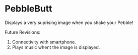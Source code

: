 PebbleButt
==========

Displays a very suprising image when you shake your Pebble!

Future Revisions:
1. Connectivity with smartphone.
2. Plays music whent the image is displayed.
